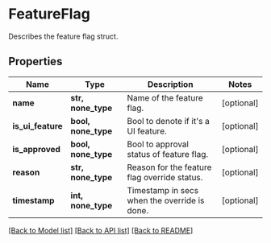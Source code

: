 # FeatureFlag

Describes the feature flag struct.

## Properties
Name | Type | Description | Notes
------------ | ------------- | ------------- | -------------
**name** | **str, none_type** | Name of the feature flag. | [optional] 
**is_ui_feature** | **bool, none_type** | Bool to denote if it&#39;s a UI feature. | [optional] 
**is_approved** | **bool, none_type** | Bool to approval status of feature flag. | [optional] 
**reason** | **str, none_type** | Reason for the feature flag override status. | [optional] 
**timestamp** | **int, none_type** | Timestamp in secs when the override is done. | [optional] 

[[Back to Model list]](../README.md#documentation-for-models) [[Back to API list]](../README.md#documentation-for-api-endpoints) [[Back to README]](../README.md)



